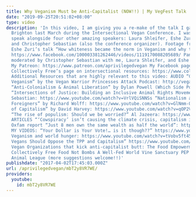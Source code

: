 ```yaml
---
title: Why Veganism Must be Anti-Capitalist (NOW!!) | My VegFest Talk
date: "2019-09-25T20:51:02+08:00"
type: video
description: 'In this video, I am giving you a re-make of the talk I gave at VegFest
  Brighton last March during the Intersectional Vegan Conference. I was honored to
  speak alongside four other amazing speakers: Laura Shleifer, Eshe Zuri, Ruby Hamad,
  and Christopher Sebastian (also the conference organizer). Footage from the conference:
  Eshe Zuri’s talk “How whiteness became the norm in Veganism and why this is harmful”:
  https://www.facebook.com/100003381262446/videos/1119170088205689/ Pannel discussion
  moderated by Christopher Sebastian with me, Laura Shleifer, and Eshe Zuri: https://www.facebook.com/100013828095709/videos/238067429997525/
  My Patreon: https://www.patreon.com/aprivilegedvegan My Facebook page: https://www.facebook.com/aprivilegedvegan/
  Collectively Free’s page on intersectional resources: https://www.collectivelyfree.org/getactive/
  Additional Resources that are highly relevant to this video: AUDIO “Consumerist
  Veganism” by the Vegan Warrior Princesses Attack Podcast: http://veganwarriorprincessesattack.com/115-consumerist-veganism-voting-dollar/
  “Anti-Colonialism & Animal Liberation” by Dylan Powell (Which Side Podcast) https://www.youtube.com/watch?v=EHTLl2yyxv8
  “Intersections of Justice: Building an Inclusive Animal Rights Movement” by Christopher
  Sebastian: https://www.youtube.com/watch?v=VrlVQiSNNSs “Nationalism and Scapegoating
  Foreigners” by Richard Wolff: https://www.youtube.com/watch?v=GlNmm-OoNvE “Crises
  of Capitalism” by David Harvey: https://www.youtube.com/watch?v=qOP2V_np2c0&t=291s
  “The rise of populism: Should we be worried?” Al Jazeera: https://www.youtube.com/watch?v=-Zksm4gmQ_4&t=582s
  ARTICLES “‘Cowspiracy’ isn’t causing the climate crisis, capitalism is”: http://rabble.ca/blogs/bloggers/jesse/2015/12/cowspiracy-isnt-causing-climate-crisis-capitalism
  Oxfam report “Just 8 men own the same wealth as half the world”: https://www.oxfam.org/en/pressroom/pressreleases/2017-01-16/just-8-men-own-same-wealth-half-world
  MY VIDEOS: “Your Dollar is Your Vote!… is it though??” https://www.youtube.com/watch?v=A0Mf0PRDylI&t=1s
  Veganism and world hunger: https://www.youtube.com/watch?v=tVobv5ft450&t=580s “Why
  Vegans Should Oppose the TPP and Capitalism” https://www.youtube.com/watch?v=UIqk-YXneFU&t=559s
  Vegan Organizations that kick anti-capitalist butt: The Food Empowerment Project
  Collectively Free Food Not Bombs A Well-Fed World Vine Sanctuary PEP Foods Palestinian
  Animal League (more suggestions welcome!!)'
publishdate: "2017-04-02T17:45:03.000Z"
url: /aprivilegedvegan/mbT2y8VR7WE/
providers:
  youtube:
    id: mbT2y8VR7WE
---
```


